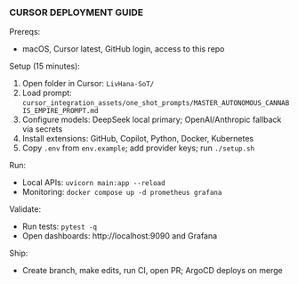 ### CURSOR DEPLOYMENT GUIDE

Prereqs:
- macOS, Cursor latest, GitHub login, access to this repo

Setup (15 minutes):
1) Open folder in Cursor: `LivHana-SoT/`
2) Load prompt: `cursor_integration_assets/one_shot_prompts/MASTER_AUTONOMOUS_CANNABIS_EMPIRE_PROMPT.md`
3) Configure models: DeepSeek local primary; OpenAI/Anthropic fallback via secrets
4) Install extensions: GitHub, Copilot, Python, Docker, Kubernetes
5) Copy `.env` from `env.example`; add provider keys; run `./setup.sh`

Run:
- Local APIs: `uvicorn main:app --reload`
- Monitoring: `docker compose up -d prometheus grafana`

Validate:
- Run tests: `pytest -q`
- Open dashboards: http://localhost:9090 and Grafana

Ship:
- Create branch, make edits, run CI, open PR; ArgoCD deploys on merge

